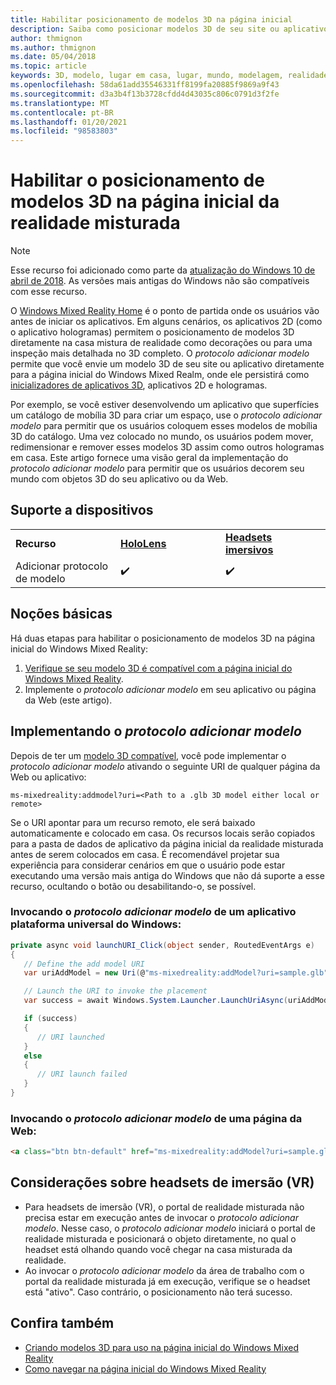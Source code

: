 ```yaml
---
title: Habilitar posicionamento de modelos 3D na página inicial
description: Saiba como posicionar modelos 3D de seu site ou aplicativo na página inicial do Windows Mixed Reality.
author: thmignon
ms.author: thmignon
ms.date: 05/04/2018
ms.topic: article
keywords: 3D, modelo, lugar em casa, lugar, mundo, modelagem, realidade misturada, página inicial, Web, aplicativo, headset de realidade misturada, headset de realidade mista do Windows, headset da realidade virtual
ms.openlocfilehash: 58da61add35546331ff8199fa20885f9869a9f43
ms.sourcegitcommit: d3a3b4f13b3728cfdd4d43035c806c0791d3f2fe
ms.translationtype: MT
ms.contentlocale: pt-BR
ms.lasthandoff: 01/20/2021
ms.locfileid: "98583803"
---
```

# <a name="enable-placement-of-3d-models-in-the-mixed-reality-home"></a>Habilitar o posicionamento de modelos 3D na página inicial da realidade misturada

> [!NOTE]
> Esse recurso foi adicionado como parte da [atualização do Windows 10 de abril de 2018](/windows/mixed-reality/enthusiast-guide/release-notes-april-2018). As versões mais antigas do Windows não são compatíveis com esse recurso.

O [Windows Mixed Reality Home](../discover/navigating-the-windows-mixed-reality-home.md) é o ponto de partida onde os usuários vão antes de iniciar os aplicativos. Em alguns cenários, os aplicativos 2D (como o aplicativo hologramas) permitem o posicionamento de modelos 3D diretamente na casa mistura de realidade como decorações ou para uma inspeção mais detalhada no 3D completo. O *protocolo adicionar modelo* permite que você envie um modelo 3D de seu site ou aplicativo diretamente para a página inicial do Windows Mixed Realm, onde ele persistirá como [inicializadores de aplicativos 3D](3d-app-launcher-design-guidance.md), aplicativos 2D e hologramas. 

Por exemplo, se você estiver desenvolvendo um aplicativo que superfícies um catálogo de mobília 3D para criar um espaço, use o *protocolo adicionar modelo* para permitir que os usuários coloquem esses modelos de mobília 3D do catálogo. Uma vez colocado no mundo, os usuários podem mover, redimensionar e remover esses modelos 3D assim como outros hologramas em casa. Este artigo fornece uma visão geral da implementação do *protocolo adicionar modelo* para permitir que os usuários decorem seu mundo com objetos 3D do seu aplicativo ou da Web.

## <a name="device-support"></a>Suporte a dispositivos

<table>
    <colgroup>
    <col width="33%" />
    <col width="33%" />
    <col width="33%" />
    </colgroup>
    <tr>
        <td><strong>Recurso</strong></td>
        <td><a href="/hololens/hololens1-hardware"><strong>HoloLens</strong></a></td>
        <td><a href="../discover/immersive-headset-hardware-details.md"><strong>Headsets imersivos</strong></a></td>
    </tr>
     <tr>
        <td>Adicionar protocolo de modelo</td>
        <td>✔️</td>
        <td>✔️</td>
    </tr>
</table>

## <a name="the-basics"></a>Noções básicas

Há duas etapas para habilitar o posicionamento de modelos 3D na página inicial do Windows Mixed Reality:
1. [Verifique se seu modelo 3D é compatível com a página inicial do Windows Mixed Reality](creating-3d-models-for-use-in-the-windows-mixed-reality-home.md).
2. Implemente o *protocolo adicionar modelo* em seu aplicativo ou página da Web (este artigo).

## <a name="implementing-the-add-model-protocol"></a>Implementando o *protocolo adicionar modelo*

Depois de ter um [modelo 3D compatível](creating-3d-models-for-use-in-the-windows-mixed-reality-home.md), você pode implementar o *protocolo adicionar modelo* ativando o seguinte URI de qualquer página da Web ou aplicativo:

```
ms-mixedreality:addmodel?uri=<Path to a .glb 3D model either local or remote>
```

Se o URI apontar para um recurso remoto, ele será baixado automaticamente e colocado em casa. Os recursos locais serão copiados para a pasta de dados de aplicativo da página inicial da realidade misturada antes de serem colocados em casa. É recomendável projetar sua experiência para considerar cenários em que o usuário pode estar executando uma versão mais antiga do Windows que não dá suporte a esse recurso, ocultando o botão ou desabilitando-o, se possível. 

### <a name="invoking-the-add-model-protocol-from-a-universal-windows-platform-app"></a>Invocando o *protocolo adicionar modelo* de um aplicativo plataforma universal do Windows:

```C#
private async void launchURI_Click(object sender, RoutedEventArgs e)
{
   // Define the add model URI
   var uriAddModel = new Uri(@"ms-mixedreality:addModel?uri=sample.glb");

   // Launch the URI to invoke the placement
   var success = await Windows.System.Launcher.LaunchUriAsync(uriAddModel);

   if (success)
   {
      // URI launched
   }
   else
   {
      // URI launch failed
   }
}
```

### <a name="invoking-the-add-model-protocol-from-a-webpage"></a>Invocando o *protocolo adicionar modelo* de uma página da Web:

```html
<a class="btn btn-default" href="ms-mixedreality:addModel?uri=sample.glb"> Place 3D Model </a>
```

## <a name="considerations-for-immersive-vr-headsets"></a>Considerações sobre headsets de imersão (VR)

* Para headsets de imersão (VR), o portal de realidade misturada não precisa estar em execução antes de invocar o *protocolo adicionar modelo*. Nesse caso, o *protocolo adicionar modelo* iniciará o portal de realidade misturada e posicionará o objeto diretamente, no qual o headset está olhando quando você chegar na casa misturada da realidade. 
* Ao invocar o *protocolo adicionar modelo* da área de trabalho com o portal da realidade misturada já em execução, verifique se o headset está "ativo". Caso contrário, o posicionamento não terá sucesso. 

## <a name="see-also"></a>Confira também

* [Criando modelos 3D para uso na página inicial do Windows Mixed Reality](creating-3d-models-for-use-in-the-windows-mixed-reality-home.md)
* [Como navegar na página inicial do Windows Mixed Reality](../discover/navigating-the-windows-mixed-reality-home.md)